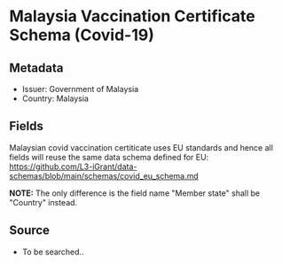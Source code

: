 # Malaysia Vaccination Certificate Schema (Covid-19)

## Metadata
* Issuer: Government of Malaysia
* Country: Malaysia

## Fields

Malaysian covid vaccination certiticate uses EU standards and hence all fields will reuse the same data schema defined for EU: https://github.com/L3-iGrant/data-schemas/blob/main/schemas/covid_eu_schema.md

**NOTE:** The only difference is the field name "Member state" shall be "Country" instead.

## Source

* To be searched..
